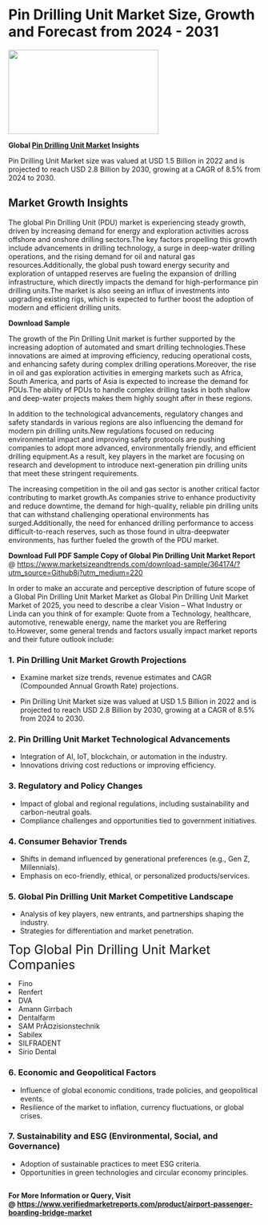 <H1>Pin Drilling Unit Market Size, Growth and Forecast from 2024 - 2031</H1><img class="aligncenter size-medium wp-image-584254" src="https://thirdeyenews.in/wp-content/uploads/2024/09/Global-Market-Research-300x168.jpeg" alt="" width="300" height="168" /><p><strong>Global&nbsp;<a href="https://www.marketsizeandtrends.com/download-sample/364174/?utm_source=Github8j?utm_medium=220">Pin Drilling Unit Market</a> Insights</strong></p><p>Pin Drilling Unit Market size was valued at USD 1.5 Billion in 2022 and is projected to reach USD 2.8 Billion by 2030, growing at a CAGR of 8.5% from 2024 to 2030.</p><p><h2>Market Growth Insights</h2> <p>The global Pin Drilling Unit (PDU) market is experiencing steady growth, driven by increasing demand for energy and exploration activities across offshore and onshore drilling sectors.The key factors propelling this growth include advancements in drilling technology, a surge in deep-water drilling operations, and the rising demand for oil and natural gas resources.Additionally, the global push toward energy security and exploration of untapped reserves are fueling the expansion of drilling infrastructure, which directly impacts the demand for high-performance pin drilling units.The market is also seeing an influx of investments into upgrading existing rigs, which is expected to further boost the adoption of modern and efficient drilling units.</p> <p><strong>Download Sample</strong></p> <p>The growth of the Pin Drilling Unit market is further supported by the increasing adoption of automated and smart drilling technologies.These innovations are aimed at improving efficiency, reducing operational costs, and enhancing safety during complex drilling operations.Moreover, the rise in oil and gas exploration activities in emerging markets such as Africa, South America, and parts of Asia is expected to increase the demand for PDUs.The ability of PDUs to handle complex drilling tasks in both shallow and deep-water projects makes them highly sought after in these regions.</p> <p>In addition to the technological advancements, regulatory changes and safety standards in various regions are also influencing the demand for modern pin drilling units.New regulations focused on reducing environmental impact and improving safety protocols are pushing companies to adopt more advanced, environmentally friendly, and efficient drilling equipment.As a result, key players in the market are focusing on research and development to introduce next-generation pin drilling units that meet these stringent requirements.</p> <p>The increasing competition in the oil and gas sector is another critical factor contributing to market growth.As companies strive to enhance productivity and reduce downtime, the demand for high-quality, reliable pin drilling units that can withstand challenging operational environments has surged.Additionally, the need for enhanced drilling performance to access difficult-to-reach reserves, such as those found in ultra-deepwater environments, has further fueled the growth of the PDU market.</p> <p><span class=""><strong>Download Full PDF Sample Copy of Global Pin Drilling Unit Market Report</strong> @ <a href="https://www.marketsizeandtrends.com/download-sample/364174/?utm_source=Github8j?utm_medium=220" target="_blank">https://www.marketsizeandtrends.com/download-sample/364174/?utm_source=Github8j?utm_medium=220</a></span></p><p>In order to make an accurate and perceptive description of future scope of a Global&nbsp;Pin Drilling Unit Market Market as Global&nbsp;Pin Drilling Unit Market Market of 2025, you need to describe a clear Vision &ndash; What Industry or Linda can you think of for example: Quote from a Technology, healthcare, automotive, renewable energy, name the market you are Reffering to.However, some general trends and factors usually impact market reports and their future outlook include:</p><h3>1.&nbsp;<strong>Pin Drilling Unit Market Growth Projections</strong></h3><ul><li>Examine market size trends, revenue estimates and CAGR (Compounded Annual Growth Rate) projections.</li><li><p>Pin Drilling Unit Market size was valued at USD 1.5 Billion in 2022 and is projected to reach USD 2.8 Billion by 2030, growing at a CAGR of 8.5% from 2024 to 2030.</p></li></ul><h3>2.&nbsp;<strong>Pin Drilling Unit Market Technological Advancements</strong></h3><ul><li>Integration of AI, IoT, blockchain, or automation in the industry.</li><li>Innovations driving cost reductions or improving efficiency.</li></ul><h3>3.&nbsp;<strong>Regulatory and Policy Changes</strong></h3><ul><li>Impact of global and regional regulations, including sustainability and carbon-neutral goals.</li><li>Compliance challenges and opportunities tied to government initiatives.</li></ul><h3>4.&nbsp;<strong>Consumer Behavior Trends</strong></h3><ul><li>Shifts in demand influenced by generational preferences (e.g., Gen Z, Millennials).</li><li>Emphasis on eco-friendly, ethical, or personalized products/services.</li></ul><h3>5.&nbsp;<strong>Global Pin Drilling Unit Market Competitive Landscape</strong></h3><ul><li>Analysis of key players, new entrants, and partnerships shaping the industry.</li><li>Strategies for differentiation and market penetration.</li></ul><p data-pm-slice="1 1 []"><span style="color: inherit; font-family: inherit; font-size: 25px;">Top Global Pin Drilling Unit Market Companies</span></p><div class="" data-test-id=""><p><li>Fino</li><li> Renfert</li><li> DVA</li><li> Amann Girrbach</li><li> Dentalfarm</li><li> SAM PrÃ¤zisionstechnik</li><li> Sabilex</li><li> SILFRADENT</li><li> Sirio Dental</li></p></div><h3>6.&nbsp;<strong>Economic and Geopolitical Factors</strong></h3><ul><li>Influence of global economic conditions, trade policies, and geopolitical events.</li><li>Resilience of the market to inflation, currency fluctuations, or global crises.</li></ul><h3>7.&nbsp;<strong>Sustainability and ESG (Environmental, Social, and Governance)</strong></h3><ul><li>Adoption of sustainable practices to meet ESG criteria.</li><li>Opportunities in green technologies and circular economy principles.</li></ul><h2><strong style="font-size: 14px;">For More Information or Query, Visit @&nbsp;</strong><a style="background-color: #ffffff; font-size: 14px;" href="https://www.marketsizeandtrends.com/report/pin-drilling-unit-market/" target="_blank">https://www.verifiedmarketreports.com/product/airport-passenger-boarding-bridge-market</a></h2>
